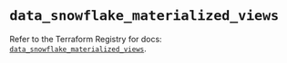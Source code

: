 # `data_snowflake_materialized_views`

Refer to the Terraform Registry for docs: [`data_snowflake_materialized_views`](https://registry.terraform.io/providers/snowflake-labs/snowflake/0.84.1/docs/data-sources/materialized_views).
